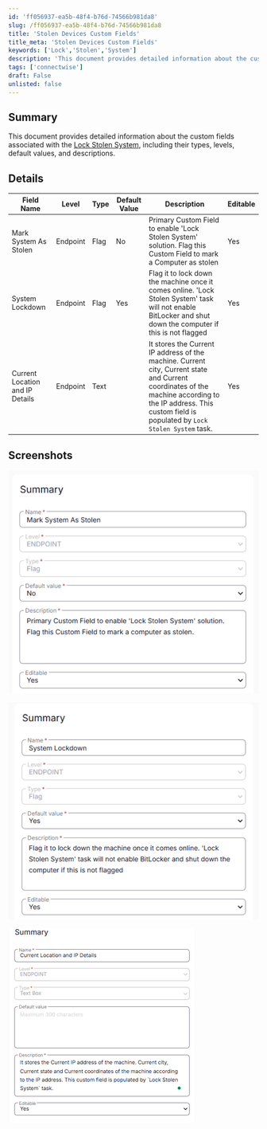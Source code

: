 ```yaml
---
id: 'ff056937-ea5b-48f4-b76d-74566b981da8'
slug: /ff056937-ea5b-48f4-b76d-74566b981da8
title: 'Stolen Devices Custom Fields'
title_meta: 'Stolen Devices Custom Fields'
keywords: ['Lock','Stolen','System']
description: 'This document provides detailed information about the custom fields associated with the Lock Stolen System solution, including their types, levels, default values, and descriptions.'
tags: ['connectwise']
draft: False
unlisted: false
---
```


## Summary
This document provides detailed information about the custom fields associated with the [Lock Stolen System](<../tasks/Lock-Stolen-System.md>), including their types, levels, default values, and descriptions.

## Details

| Field Name               | Level    | Type | Default Value | Description                                             | Editable |
|--------------------------|----------|------|---------------|---------------------------------------------------------|----------|
| Mark System As Stolen  | Endpoint | Flag |     No          | Primary Custom Field to enable 'Lock Stolen System' solution. Flag this Custom Field to mark a Computer as stolen | Yes      |
|System Lockdown  | Endpoint | Flag |     Yes         | Flag it to lock down the machine once it comes online. 'Lock Stolen System' task will not enable BitLocker and shut down the computer if this is not flagged | Yes      |
| Current Location and IP Details | Endpoint | Text |      | It stores the Current IP address of the machine. Current city, Current state and Current coordinates of the machine according to the IP address. This custom field is populated by `Lock Stolen System` task. | Yes      |


## Screenshots
![Image1](<../../../static/img/CW-RMM-Lock-Stolen-System/image1.png>)

![Image2](<../../../static/img/CW-RMM-Lock-Stolen-System/image2.png>)

![Image3](<../../../static/img/CW-RMM-Lock-Stolen-System/image3.png>)